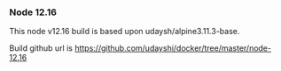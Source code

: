 ### Node 12.16
This node v12.16 build is based upon udaysh/alpine3.11.3-base. 

  
  Build github url is https://github.com/udayshi/docker/tree/master/node-12.16